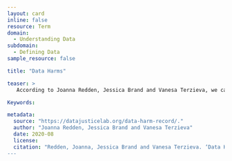 ```yaml
---
layout: card
inline: false
resource: Term
domain:
  - Understanding Data
subdomain:
  - Defining Data
sample_resource: false

title: "Data Harms"

teaser: >
   According to Joanna Redden, Jessica Brand and Vanesa Terzieva, we can think about data harms as “the adverse effects caused by uses of data that may impair, injure, or set back a person, entity or society’s interests.”

Keywords:

metadata:
  source: "https://datajusticelab.org/data-harm-record/."
  author: "Joanna Redden, Jessica Brand and Vanesa Terzieva"
  date: 2020-08
  license: 
  citation: "Redden, Joanna, Jessica Brand and Vanesa Terzieva. ‘Data Harm Record.’ https://datajusticelab.org/data-harm-record/. Data Justice Lab. Accessed on 27 July 2024.”
---
```

